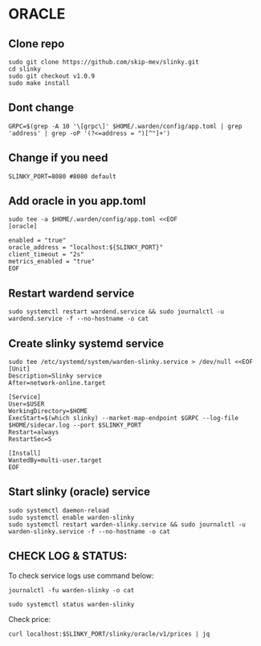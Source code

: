 # ORACLE

## Clone repo
```
sudo git clone https://github.com/skip-mev/slinky.git
cd slinky
sudo git checkout v1.0.9
sudo make install
```

## Dont change
```
GRPC=$(grep -A 10 '\[grpc\]' $HOME/.warden/config/app.toml | grep 'address' | grep -oP '(?<=address = ")[^"]+')
```

## Change if you need

```
SLINKY_PORT=8080 #8080 default
```

## Add oracle in you app.toml
```
sudo tee -a $HOME/.warden/config/app.toml <<EOF
[oracle]

enabled = "true"
oracle_address = "localhost:${SLINKY_PORT}"
client_timeout = "2s"
metrics_enabled = "true"
EOF
```


## Restart wardend service
```
sudo systemctl restart wardend.service && sudo journalctl -u wardend.service -f --no-hostname -o cat
```


## Create slinky systemd service
```
sudo tee /etc/systemd/system/warden-slinky.service > /dev/null <<EOF
[Unit]
Description=Slinky service
After=network-online.target

[Service]
User=$USER
WorkingDirectory=$HOME
ExecStart=$(which slinky) --market-map-endpoint $GRPC --log-file $HOME/sidecar.log --port $SLINKY_PORT
Restart=always
RestartSec=5

[Install]
WantedBy=multi-user.target
EOF
```

## Start slinky (oracle) service
```
sudo systemctl daemon-reload
sudo systemctl enable warden-slinky
sudo systemctl restart warden-slinky.service && sudo journalctl -u warden-slinky.service -f --no-hostname -o cat
```

## CHECK LOG & STATUS:

To check service logs use command below:

```
journalctl -fu warden-slinky -o cat
```


```
sudo systemctl status warden-slinky
```

Check price:
```
curl localhost:$SLINKY_PORT/slinky/oracle/v1/prices | jq
```
